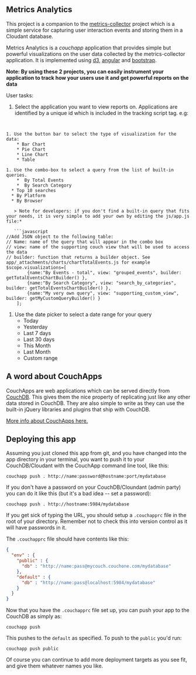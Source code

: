 ## Metrics Analytics

This project is a companion to the [metrics-collector](https://github.com/ibm-cds-labs/metrics-collector) project which is a simple service for capturing user interaction events and storing them in a Cloudant database.

Metrics Analytics is a *couchapp* application that provides simple but powerful visualizations on the user data collected by the metrics-collector application. It is implemented using [d3](http://d3js.org/), [angular](https://angularjs.org) and [bootstrap](http://getbootstrap.com/).

**Note: By using these 2 projects, you can easily instrument your application to track how your users use it and get powerful reports on the data**

User tasks:  

1. Select the application you want to view reports on. Applications are identified by a unique id which is included in the tracking script tag. e.g:  

   ```html
<script src="http://metrics-collector.domainname/tracker.js" siteid="my.app.id"></script>
```

1. Use the button bar to select the type of visualization for the data:  
	* Bar Chart  
	* Pie Chart  
	* Line Chart  
	* Table 

1. Use the combo-box to select a query from the list of built-in queries.   	
	*  By Total Events
	*  By Search Category
  * Top 10 searches
  * By Platform
  * By Browser  
  
   > Note for developers: if you don't find a built-in query that fits your needs, it is very simple to add your own by editing the js/app.js file:*
	
   ```javascript  
//Add JSON object to the following table:
// Name: name of the query that will appear in the combo box
// view: name of the supporting couch view that will be used to access the data
// builder: function that returns a builder object. See app/_attachments/charts/chartTotalEvents.js for example
$scope.visualizations=[
	    {name:"By Events - total", view: "grouped_events", builder: getTotalEventsChartBuilder() },
	    {name:"By Search Category", view: "search_by_categories", builder: getTotalEventsChartBuilder() },
	    {name:"My very own query", view: "supporting_custom_view", builder: getMyCustomQueryBuilder() }
	];
```  

1. Use the date picker to select a date range for your query  
	* Today
	* Yesterday
	* Last 7 days
	* Last 30 days
	* This Month
	* Last Month
	* Custom range

## A word about CouchApps
CouchApps are web applications which can be served directly from [CouchDB](http://couchdb.apache.org). This gives them the nice property of replicating just like any other data stored in CouchDB. They are also simple to write as they can use the built-in jQuery libraries and plugins that ship with CouchDB.

[More info about CouchApps here.](http://couchapp.org)

## Deploying this app

Assuming you just cloned this app from git, and you have changed into the app directory in your terminal, you want to push it to your CouchDB/Cloudant with the CouchApp command line tool, like this:

    couchapp push . http://name:password@hostname:port/mydatabase

If you don't have a password on your CouchDB/Cloundant (admin party) you can do it like this (but it's a bad idea -- set a password):

    couchapp push . http://hostname:5984/mydatabase

If you get sick of typing the URL, you should setup a `.couchapprc` file in the root of your directory. Remember not to check this into version control as it will have passwords in it.

The `.couchapprc` file should have contents like this:

```json
{
  "env" : {
    "public" : {
      "db" : "http://name:pass@mycouch.couchone.com/mydatabase"
    },
    "default" : {
      "db" : "http://name:pass@localhost:5984/mydatabase"
    }
  }
}
```

Now that you have the `.couchapprc` file set up, you can push your app to the CouchDB as simply as:

    couchapp push

This pushes to the `default` as specified. To push to the `public` you'd run:

    couchapp push public

Of course you can continue to add more deployment targets as you see fit, and give them whatever names you like.
